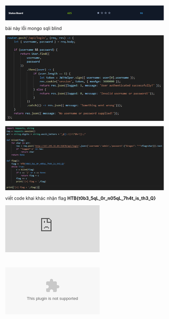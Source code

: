 
![Tên link với chú thích](https://github.com/magnetohvcs/ctf/blob/main/ctf-hackthebox/Auth0-CTF/web_status_board/Untitled1.png)
<br />

bài này lỗi mongo sqli blind

![Tên link với chú thích](https://github.com/magnetohvcs/ctf/blob/main/ctf-hackthebox/Auth0-CTF/web_status_board/Untitled.png)

![Tên link với chú thích](https://github.com/magnetohvcs/ctf/blob/main/ctf-hackthebox/Auth0-CTF/web_status_board/Untitled3.png)

viết code khai khác nhận flag __HTB{t0b3_5qL_0r_n05qL_7h4t_is_th3_Q}__

![solution.py](https://raw.githubusercontent.com/magnetohvcs/ctf/main/ctf-hackthebox/Auth0-CTF/web_status_board/solution.py)

<br />

![source của bài này](https://github.com/magnetohvcs/ctf/raw/main/ctf-hackthebox/Auth0-CTF/web_status_board/web_status_board.zip)
